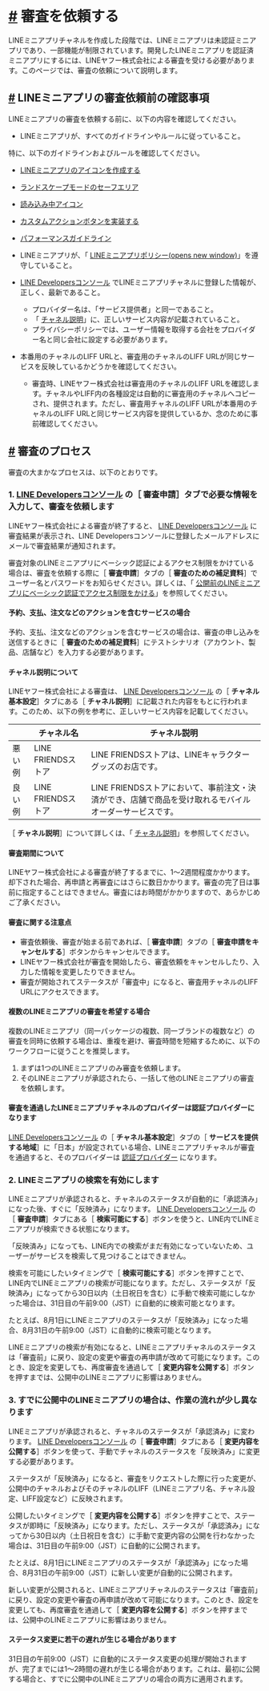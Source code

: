 # [\#](https://developers.line.biz/ja/docs/line-mini-app/submit/submission-guide/#page-title) 審査を依頼する

LINEミニアプリチャネルを作成した段階では、LINEミニアプリは未認証ミニアプリであり、一部機能が制限されています。開発したLINEミニアプリを認証済ミニアプリにするには、LINEヤフー株式会社による審査を受ける必要があります。このページでは、審査の依頼について説明します。

## [\#](https://developers.line.biz/ja/docs/line-mini-app/submit/submission-guide/#review-request-checklist) LINEミニアプリの審査依頼前の確認事項

LINEミニアプリの審査を依頼する前に、以下の内容を確認してください。

- LINEミニアプリが、すべてのガイドラインやルールに従っていること。

特に、以下のガイドラインおよびルールを確認してください。

- [LINEミニアプリのアイコンを作成する](https://developers.line.biz/ja/docs/line-mini-app/design/line-mini-app-icon/)
- [ランドスケープモードのセーフエリア](https://developers.line.biz/ja/docs/line-mini-app/design/landscape/)
- [読み込み中アイコン](https://developers.line.biz/ja/docs/line-mini-app/design/loading-icon/)
- [カスタムアクションボタンを実装する](https://developers.line.biz/ja/docs/line-mini-app/develop/share-messages/)
- [パフォーマンスガイドライン](https://developers.line.biz/ja/docs/line-mini-app/develop/performance-guidelines/)
- LINEミニアプリが、「 [LINEミニアプリポリシー(opens new window)](https://terms2.line.me/LINE_MINI_App?lang=ja)」を遵守していること。
- [LINE Developersコンソール](https://developers.line.biz/console/) でLINEミニアプリチャネルに登録した情報が、正しく、最新であること。

  - プロバイダー名は、「サービス提供者」と同一であること。
  - 「 [チャネル説明](https://developers.line.biz/ja/docs/line-mini-app/discover/console-guide/#channel-description)」に、正しいサービス内容が記載されていること。
  - プライバシーポリシーでは、ユーザー情報を取得する会社をプロバイダー名と同じ会社に設定する必要があります。

- 本番用のチャネルのLIFF URLと、審査用のチャネルのLIFF URLが同じサービスを反映しているかどうかを確認してください。
  - 審査時、LINEヤフー株式会社は審査用のチャネルのLIFF URLを確認します。チャネルやLIFF内の各種設定は自動的に審査用のチャネルへコピーされ、提供されます。ただし、審査用チャネルのLIFF URLが本番用のチャネルのLIFF URLと同じサービス内容を提供しているか、念のために事前確認してください。

## [\#](https://developers.line.biz/ja/docs/line-mini-app/submit/submission-guide/#review-process) 審査のプロセス

審査の大まかなプロセスは、以下のとおりです。

### 1. [LINE Developersコンソール](https://developers.line.biz/console/) の［ **審査申請**］タブで必要な情報を入力して、審査を依頼します

LINEヤフー株式会社による審査が終了すると、 [LINE Developersコンソール](https://developers.line.biz/console/) に審査結果が表示され、LINE Developersコンソールに登録したメールアドレスにメールで審査結果が通知されます。

審査対象のLINEミニアプリにベーシック認証によるアクセス制限をかけている場合は、審査を依頼する際に［ **審査申請**］タブの［ **審査のための補足資料**］でユーザー名とパスワードをお知らせください。詳しくは、「 [公開前のLINEミニアプリにベーシック認証でアクセス制限をかける](https://developers.line.biz/ja/docs/line-mini-app/develop/develop-overview/#use-basic-authentication)」を参照してください。

#### 予約、支払、注文などのアクションを含むサービスの場合

予約、支払、注文などのアクションを含むサービスの場合は、審査の申し込みを送信するときに［ **審査のための補足資料**］にテストシナリオ（アカウント、製品、店舗など）を入力する必要があります。

#### チャネル説明について

LINEヤフー株式会社による審査は、 [LINE Developersコンソール](https://developers.line.biz/console/) の［ **チャネル基本設定**］タブにある［ **チャネル説明**］に記載された内容をもとに行われます。このため、以下の例を参考に、正しいサービス内容を記載してください。

|        | チャネル名         | チャネル説明                                                                                           |
| ------ | ------------------ | ------------------------------------------------------------------------------------------------------ |
| 悪い例 | LINE FRIENDSストア | LINE FRIENDSストアは、LINEキャラクターグッズのお店です。                                               |
| 良い例 | LINE FRIENDSストア | LINE FRIENDSストアにおいて、事前注文・決済ができ、店舗で商品を受け取れるモバイルオーダーサービスです。 |

［ **チャネル説明**］について詳しくは、「 [チャネル説明](https://developers.line.biz/ja/docs/line-mini-app/discover/console-guide/#channel-description)」を参照してください。

#### 審査期間について

LINEヤフー株式会社による審査が終了するまでに、1～2週間程度かかります。却下された場合、再申請と再審査にはさらに数日かかります。審査の完了日は事前に指定することはできません。審査にはお時間がかかりますので、あらかじめご了承ください。

#### 審査に関する注意点

- 審査依頼後、審査が始まる前であれば、［ **審査申請**］タブの［ **審査申請をキャンセルする**］ボタンからキャンセルできます。
- LINEヤフー株式会社が審査を開始したら、審査依頼をキャンセルしたり、入力した情報を変更したりできません。
- 審査が開始されてステータスが「審査中」になると、審査用チャネルのLIFF URLにアクセスできます。

#### 複数のLINEミニアプリの審査を希望する場合

複数のLINEミニアプリ（同一パッケージの複数、同一ブランドの複数など）の審査を同時に依頼する場合は、重複を避け、審査時間を短縮するために、以下のワークフローに従うことを推奨します。

1. まずは1つのLINEミニアプリのみ審査を依頼します。
2. そのLINEミニアプリが承認されたら、一括して他のLINEミニアプリの審査を依頼します。

#### 審査を通過したLINEミニアプリチャネルのプロバイダーは認証プロバイダーになります

[LINE Developersコンソール](https://developers.line.biz/console/) の［ **チャネル基本設定**］タブの［ **サービスを提供する地域**］に「日本」が設定されている場合、LINEミニアプリチャネルが審査を通過すると、そのプロバイダーは [認証プロバイダー](https://developers.line.biz/ja/docs/line-developers-console/overview/#certified-provider) になります。

### 2. LINEミニアプリの検索を有効にします

LINEミニアプリが承認されると、チャネルのステータスが自動的に「承認済み」になった後、すぐに「反映済み」になります。 [LINE Developersコンソール](https://developers.line.biz/console/) の［ **審査申請**］タブにある［ **検索可能にする**］ボタンを使うと、LINE内でLINEミニアプリが検索できる状態になります。

「反映済み」になっても、LINE内での検索がまだ有効になっていないため、ユーザーがサービスを検索して見つけることはできません。

検索を可能にしたいタイミングで［ **検索可能にする**］ボタンを押すことで、LINE内でLINEミニアプリの検索が可能になります。ただし、ステータスが「反映済み」になってから30日以内（土日祝日を含む）に手動で検索可能にしなかった場合は、31日目の午前9:00（JST）に自動的に検索可能となります。

たとえば、8月1日にLINEミニアプリのステータスが「反映済み」になった場合、8月31日の午前9:00（JST）に自動的に検索可能となります。

LINEミニアプリの検索が有効になると、LINEミニアプリチャネルのステータスは「審査前」に戻り、設定の変更や審査の再申請が改めて可能になります。このとき、設定を変更しても、再度審査を通過して［ **変更内容を公開する**］ボタンを押すまでは、公開中のLINEミニアプリに影響はありません。

### 3. すでに公開中のLINEミニアプリの場合は、作業の流れが少し異なります

LINEミニアプリが承認されると、チャネルのステータスが「承認済み」に変わります。 [LINE Developersコンソール](https://developers.line.biz/console/) の［ **審査申請**］タブにある［ **変更内容を公開する**］ボタンを使って、手動でチャネルのステータスを「反映済み」に変更する必要があります。

ステータスが「反映済み」になると、審査をリクエストした際に行った変更が、公開中のチャネルおよびそのチャネルのLIFF（LINEミニアプリ名、チャネル設定、LIFF設定など）に反映されます。

公開したいタイミングで［ **変更内容を公開する**］ボタンを押すことで、ステータスが即時に「反映済み」になります。ただし、ステータスが「承認済み」になってから30日以内（土日祝日を含む）に手動で変更内容の公開を行わなかった場合は、31日目の午前9:00（JST）に自動的に公開されます。

たとえば、8月1日にLINEミニアプリのステータスが「承認済み」になった場合、8月31日の午前9:00（JST）に新しい変更が自動的に公開されます。

新しい変更が公開されると、LINEミニアプリチャネルのステータスは「審査前」に戻り、設定の変更や審査の再申請が改めて可能になります。このとき、設定を変更しても、再度審査を通過して［ **変更内容を公開する**］ボタンを押すまでは、公開中のLINEミニアプリに影響はありません。

#### ステータス変更に若干の遅れが生じる場合があります

31日目の午前9:00（JST）に自動的にステータス変更の処理が開始されますが、完了までには1～2時間の遅れが生じる場合があります。これは、最初に公開する場合と、すでに公開中のLINEミニアプリの場合の両方に適用されます。
